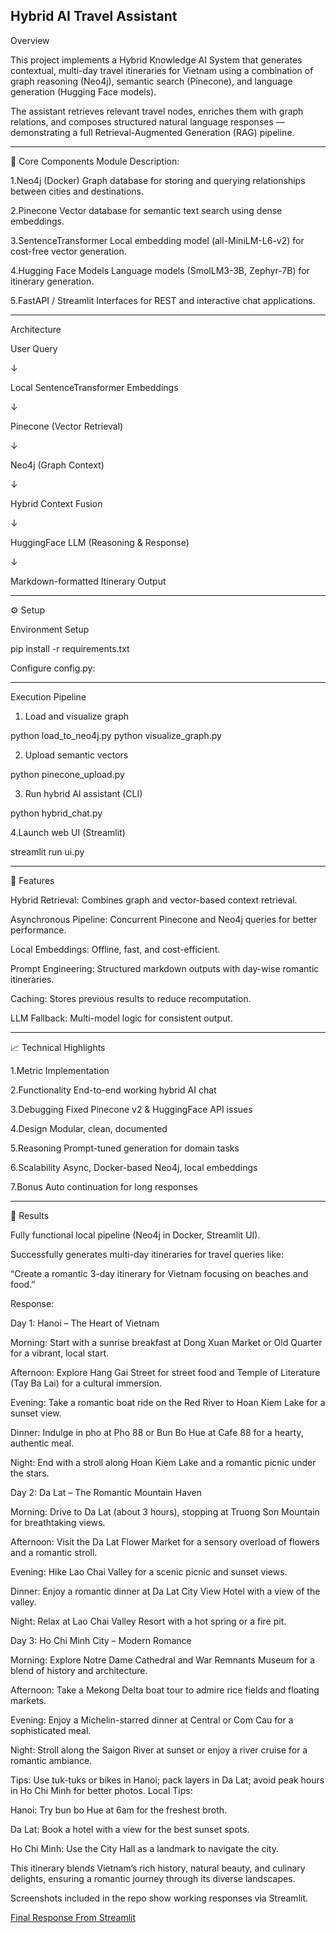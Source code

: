Hybrid AI Travel Assistant 
--------------------------------------------------
Overview

This project implements a Hybrid Knowledge AI System that generates contextual, multi-day travel itineraries for Vietnam using a combination of graph reasoning (Neo4j), semantic search (Pinecone), and language generation (Hugging Face models).

The assistant retrieves relevant travel nodes, enriches them with graph relations, and composes structured natural language responses — demonstrating a full Retrieval-Augmented Generation (RAG) pipeline.
_______________________
🧩 Core Components
Module	Description:

1.Neo4j (Docker)	Graph database for storing and querying relationships between cities and destinations.

2.Pinecone	Vector database for semantic text search using dense embeddings.

3.SentenceTransformer	Local embedding model (all-MiniLM-L6-v2) for cost-free vector generation.

4.Hugging Face Models	Language models (SmolLM3-3B, Zephyr-7B) for itinerary generation.

5.FastAPI / Streamlit	Interfaces for REST and interactive chat applications.

_______________________
Architecture

User Query


   ↓
   
Local SentenceTransformer Embeddings

   ↓
   
Pinecone (Vector Retrieval)

   ↓
   
Neo4j (Graph Context)

   ↓
   
Hybrid Context Fusion

   ↓
   
HuggingFace LLM (Reasoning & Response)

   ↓
   
Markdown-formatted Itinerary Output
_______________________

⚙️ Setup


Environment Setup


pip install -r requirements.txt



Configure config.py:
_______________________

Execution Pipeline


1.  Load and visualize graph

python load_to_neo4j.py
python visualize_graph.py


2. Upload semantic vectors


python pinecone_upload.py


3. Run hybrid AI assistant (CLI)



python hybrid_chat.py


4.Launch web UI (Streamlit)


streamlit run ui.py

____________________________
🧠 Features

Hybrid Retrieval: Combines graph and vector-based context retrieval.

Asynchronous Pipeline: Concurrent Pinecone and Neo4j queries for better performance.

Local Embeddings: Offline, fast, and cost-efficient.

Prompt Engineering: Structured markdown outputs with day-wise romantic itineraries.

Caching: Stores previous results to reduce recomputation.

LLM Fallback: Multi-model logic for consistent output.
_______________________________________________

📈 Technical Highlights


1.Metric	Implementation

2.Functionality	End-to-end working hybrid AI chat

3.Debugging	Fixed Pinecone v2 & HuggingFace API issues

4.Design	Modular, clean, documented

5.Reasoning	Prompt-tuned generation for domain tasks

6.Scalability	Async, Docker-based Neo4j, local embeddings

7.Bonus	Auto continuation for long responses
________________________________________________________
🧾 Results

Fully functional local pipeline (Neo4j in Docker, Streamlit UI).


Successfully generates multi-day itineraries for travel queries like:


“Create a romantic 3-day itinerary for Vietnam focusing on beaches and food.”



Response:

Day 1: Hanoi – The Heart of Vietnam

Morning: Start with a sunrise breakfast at Dong Xuan Market or Old Quarter for a vibrant, local start.

Afternoon: Explore Hang Gai Street for street food and Temple of Literature (Tay Ba Lai) for a cultural immersion.

Evening: Take a romantic boat ride on the Red River to Hoan Kiem Lake for a sunset view.

Dinner: Indulge in pho at Pho 88 or Bun Bo Hue at Cafe 88 for a hearty, authentic meal.

Night: End with a stroll along Hoan Kiem Lake and a romantic picnic under the stars.

Day 2: Da Lat – The Romantic Mountain Haven

Morning: Drive to Da Lat (about 3 hours), stopping at Truong Son Mountain for breathtaking views.

Afternoon: Visit the Da Lat Flower Market for a sensory overload of flowers and a romantic stroll.

Evening: Hike Lao Chai Valley for a scenic picnic and sunset views.

Dinner: Enjoy a romantic dinner at Da Lat City View Hotel with a view of the valley.

Night: Relax at Lao Chai Valley Resort with a hot spring or a fire pit.

Day 3: Ho Chi Minh City – Modern Romance

Morning: Explore Notre Dame Cathedral and War Remnants Museum for a blend of history and architecture.

Afternoon: Take a Mekong Delta boat tour to admire rice fields and floating markets.

Evening: Enjoy a Michelin-starred dinner at Central or Com Cau for a sophisticated meal.

Night: Stroll along the Saigon River at sunset or enjoy a river cruise for a romantic ambiance.


Tips: Use tuk-tuks or bikes in Hanoi; pack layers in Da Lat; avoid peak hours in Ho Chi Minh for better photos.
Local Tips:

Hanoi: Try bun bo Hue at 6am for the freshest broth.

Da Lat: Book a hotel with a view for the best sunset spots.

Ho Chi Minh: Use the City Hall as a landmark to navigate the city.

This itinerary blends Vietnam’s rich history, natural beauty, and culinary delights, ensuring a romantic journey through its diverse landscapes.


Screenshots included in the repo show working responses via Streamlit.

[Final Response From Streamlit](screenshots/graph.png)
